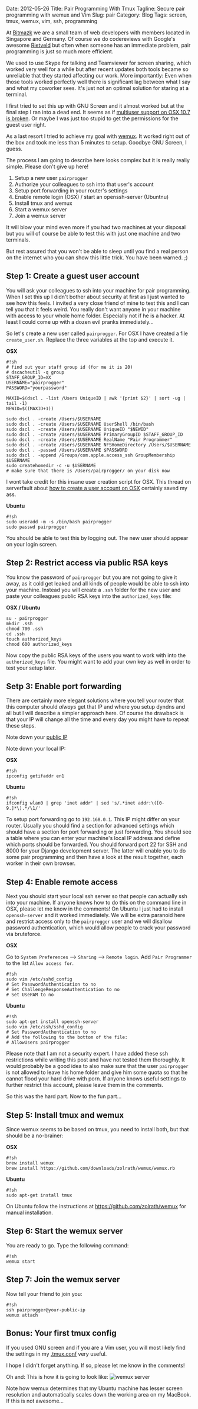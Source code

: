 Date: 2012-05-26
Title: Pair Programming With Tmux 
Tagline: Secure pair programming with wemux and Vim
Slug: pair
Category: Blog
Tags: screen, tmux, wemux, vim, ssh, programming

At [Bitmazk](http://www.bitmazk.com) we are a small team of web developers
with members located in Singapore and Germany. Of course we do codereviews
with Google's awesome [Rietveld](https://code.google.com/p/rietveld/) but
often when someone has an immediate problem, pair programming is just so much
more efficient.

We used to use Skype for talking and Teamviewer for screen sharing, which
worked very well for a while but after recent updates both tools became so
unreliable that they started affecting our work. More importantly: Even when
those tools worked perfectly well there is significant lag between what I say
and what my coworker sees. It's just not an optimal solution for staring at a
terminal.

I first tried to set this up with GNU Screen and it almost worked but at the
final step I ran into a dead end. It seems as if
[multiuser support on OSX 10.7 is broken](http://superuser.com/questions/117684/gnu-screen-multiuser-mode-is-broken-in-os-x-10-6-snow-leopard).
Or maybe I was just too stupid to get the permissions for the guest user right. 

As a last resort I tried to achieve my goal with
[wemux](https://github.com/zolrath/wemux). It worked right out of the box and
took me less than 5 minutes to setup. Goodbye GNU Screen, I guess.

The process I am going to describe here looks complex but it is really really
simple. Please don't give up here!

1. Setup a new user ``pairprogger``
2. Authorize your colleagues to ssh into that user's account
3. Setup port forwarding in your router's settings
4. Enable remote login (OSX) / start an openssh-server (Ubuntnu)
5. Install tmux and wemux
6. Start a wemux server
7. Join a wemux server

It will blow your mind even more if you had two machines at your disposal but
you will of course be able to test this with just one machine and two
terminals.

But rest assured that you won't be able to sleep until you find a real person
on the internet who you can show this little trick. You have been warned. ;)

## Step 1: Create a guest user account

You will ask your colleagues to ssh into your machine for pair programming.
When I set this up I didn't bother about security at first as I just wanted
to see how this feels. I invited a very close friend of mine to test this
and I can tell you that it feels weird. You really don't want anyone in your
machine with access to your whole home folder. Especially not if he is a
hacker. At least I could come up with a dozen evil pranks immediately...

So let's create a new user called ``pairprogger``. For OSX I have created a
file ``create_user.sh``. Replace the three variables at the top and execute it.

**OSX**

    #!sh
    # find out your staff group id (for me it is 20)
    # dscacheutil -q group
    STAFF_GROUP_ID=XX
    USERNAME="pairprogger"
    PASSWORD="yourpassword"

    MAXID=$(dscl . -list /Users UniqueID | awk '{print $2}' | sort -ug | tail -1)
    NEWID=$((MAXID+1))

    sudo dscl . -create /Users/$USERNAME
    sudo dscl . -create /Users/$USERNAME UserShell /bin/bash
    sudo dscl . -create /Users/$USERNAME UniqueID "$NEWID"
    sudo dscl . -create /Users/$USERNAME PrimaryGroupID $STAFF_GROUP_ID
    sudo dscl . -create /Users/$USERNAME RealName "Pair Programmer"
    sudo dscl . -create /Users/$USERNAME NFSHomeDirectory /Users/$USERNAME
    sudo dscl . -passwd /Users/$USERNAME $PASSWORD
    sudo dscl . -append /Groups/com.apple.access_ssh GroupMembership $USERNAME
    sudo createhomedir -c -u $USERNAME
    # make sure that there is /Users/pairprogger/ on your disk now

I wont take credit for this insane user creation script for OSX.
This thread on serverfault about
[how to create a user account on OSX](http://serverfault.com/questions/20702/how-do-i-create-user-accounts-from-the-terminal-in-mac-os-x-10-5)
certainly saved my ass.

**Ubuntu**

    #!sh
    sudo useradd -m -s /bin/bash pairprogger
    sudo passwd pairprogger

You should be able to test this by logging out. The new user should appear
on your login screen.

## Step 2: Restrict access via public RSA keys

You know the password of ``pairprogger`` but you are not going to give it
away, as it cold get leaked and all kinds of people would be able to ssh into
your machine. Instead you will create a ``.ssh`` folder for the new user
and paste your colleagues public RSA keys into the ``authorized_keys`` file:

**OSX / Ubuntu**

    su - pairprogger
    mkdir .ssh
    chmod 700 .ssh
    cd .ssh
    touch authorized_keys
    chmod 600 authorized_keys

Now copy the public RSA keys of the users you want to work with into the
`authorized_keys` file. You might want to add your own key as well in order
to test your setup later.

## Setp 3: Enable port forwarding

There are certainly more elegant solutions where you tell your router that
this computer should _always_ get that IP and where you setup dyndns and all
but I will describe a simpler approach here. Of course the drawback is that
your IP will change all the time and every day you might have to repeat these
steps.

Note down your [public IP](https://duckduckgo.com/?q=ip)

Note down your local IP:

**OSX**

    #!sh
    ipconfig getifaddr en1

**Ubuntu**

    #!sh
    ifconfig wlan0 | grep 'inet addr' | sed 's/.*inet addr:\([0-9.]*\).*/\1/'

To setup port forwarding go to `192.168.0.1`. This IP might differ on your
router. Usually you should find a section for advanced settings which should
have a section for port forwarding or just forwarding. You should see a table
where you can enter your machine's local IP address and define which ports
should be forwarded. You should forward port 22 for SSH and 8000 for your
Django development server. The latter will enable you to do some pair
programming and then have a look at the result together, each worker in their
own browser.

## Step 4: Enable remote access

Next you should start your local ssh server so that people can actually ssh
into your machine. If anyone knows how to do this on the command line in OSX,
please let me know in the comments! On Ubuntu I just had to install
``openssh-server`` and it worked immediately. We will be extra paranoid here
and restrict access only to the ``pairprogger`` user and we will disallow
password authentication, which would allow people to crack your password
via bruteforce.

**OSX**

Go to `System Preferences` --> `Sharing` --> `Remote login`. Add
`Pair Programmer` to the list `Allow access for`.

    #!sh
    sudo vim /etc/sshd_config
    # Set PasswordAuthentication to no
    # Set ChallengeResponseAuthentication to no
    # Set UsePAM to no

**Ubuntu**

    #!sh
    sudo apt-get install openssh-server
    sudo vim /etc/ssh/sshd_config
    # Set PasswordAuthentication to no
    # Add the following to the bottom of the file:
    # AllowUsers pairprogger

Please note that I am not a security expert. I have added these ssh
restrictions while writing this post and have not tested them thoroughly. It
would probably be a good idea to also make sure that the user ``pairprogger``
is not allowed to leave his home folder and give him some quota so that he
cannot flood your hard drive with porn. If anyone knows useful settings to
further restrict this account, please leave them in the comments.

So this was the hard part. Now to the fun part...

## Step 5: Install tmux and wemux

Since wemux seems to be based on tmux, you need to install both, but that
should be a no-brainer:

**OSX**

    #!sh
    brew install wemux
    brew install https://github.com/downloads/zolrath/wemux/wemux.rb

**Ubuntu**

    #!sh
    sudo apt-get install tmux

On Ubuntu follow the instructions at https://github.com/zolrath/wemux for
manual installation.

## Step 6: Start the wemux server

You are ready to go. Type the following command:

    #!sh
    wemux start

## Step 7: Join the wemux server

Now tell your friend to join you:

    #!sh
    ssh pairprogger@your-public-ip
    wemux attach

## Bonus: Your first tmux config

If you used GNU screen and if you are a Vim user, you will most likely find the 
settings in my [.tmux.conf](https://github.com/mbrochh/mbrochh-dotfiles/blob/master/.tmux.conf)
very useful.

I hope I didn't forget anything. If so, please let me know in the comments!

Oh and: This is how it is going to look like:
![wemux server](|filename|/images/wemux.png)

Note how wemux determines that my Ubuntu machine has lesser screen resolution
and automatically scales down the working area on my MacBook. If this is not
awesome...
